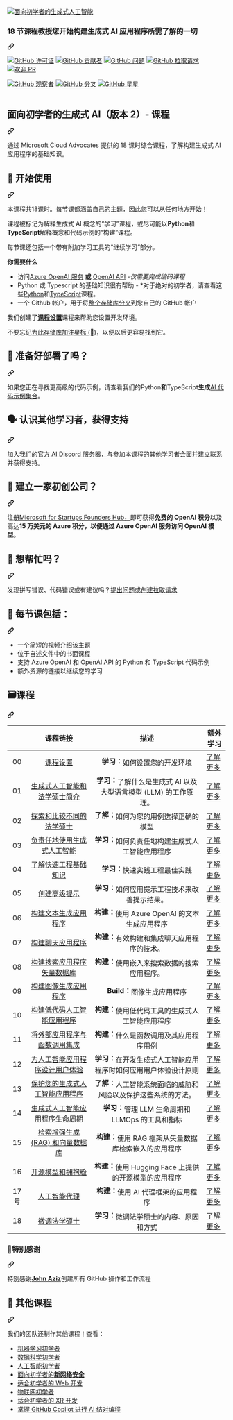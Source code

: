 <div class="Box-sc-g0xbh4-0 bJMeLZ js-snippet-clipboard-copy-unpositioned" data-hpc="true"><article class="markdown-body entry-content container-lg" itemprop="text"><p dir="auto"><a target="_blank" rel="noopener noreferrer" href="https://github.com/microsoft/generative-ai-for-beginners/blob/main/images/repo-thubmnail2.png?WT.mc_id=academic-105485-koreyst"><img src="https://github.com/microsoft/generative-ai-for-beginners/raw/main/images/repo-thubmnail2.png?WT.mc_id=academic-105485-koreyst" alt="面向初学者的生成式人工智能" style="max-width: 100%;"></a></p>
<div class="markdown-heading" dir="auto"><h3 tabindex="-1" class="heading-element" dir="auto"><font style="vertical-align: inherit;"><font style="vertical-align: inherit;">18 节课程教授您开始构建生成式 AI 应用程序所需了解的一切</font></font></h3><a id="user-content-18-lessons-teaching-everything-you-need-to-know-to-start-building-generative-ai-applications" class="anchor" aria-label="永久链接：18 节课程，教授您开始构建生成式 AI 应用程序所需了解的一切" href="#18-lessons-teaching-everything-you-need-to-know-to-start-building-generative-ai-applications"><svg class="octicon octicon-link" viewBox="0 0 16 16" version="1.1" width="16" height="16" aria-hidden="true"><path d="m7.775 3.275 1.25-1.25a3.5 3.5 0 1 1 4.95 4.95l-2.5 2.5a3.5 3.5 0 0 1-4.95 0 .751.751 0 0 1 .018-1.042.751.751 0 0 1 1.042-.018 1.998 1.998 0 0 0 2.83 0l2.5-2.5a2.002 2.002 0 0 0-2.83-2.83l-1.25 1.25a.751.751 0 0 1-1.042-.018.751.751 0 0 1-.018-1.042Zm-4.69 9.64a1.998 1.998 0 0 0 2.83 0l1.25-1.25a.751.751 0 0 1 1.042.018.751.751 0 0 1 .018 1.042l-1.25 1.25a3.5 3.5 0 1 1-4.95-4.95l2.5-2.5a3.5 3.5 0 0 1 4.95 0 .751.751 0 0 1-.018 1.042.751.751 0 0 1-1.042.018 1.998 1.998 0 0 0-2.83 0l-2.5 2.5a1.998 1.998 0 0 0 0 2.83Z"></path></svg></a></div>
<p dir="auto"><a href="https://github.com/microsoft/Generative-AI-For-Beginners/blob/master/LICENSE?WT.mc_id=academic-105485-koreyst"><img src="https://camo.githubusercontent.com/51ae50f8447c8fa30eec56f916d115c12aafdb9bf27440abb9b298a855780ad8/68747470733a2f2f696d672e736869656c64732e696f2f6769746875622f6c6963656e73652f6d6963726f736f66742f47656e657261746976652d41492d466f722d426567696e6e6572732e737667" alt="GitHub 许可证" data-canonical-src="https://img.shields.io/github/license/microsoft/Generative-AI-For-Beginners.svg" style="max-width: 100%;"></a>
<a href="https://GitHub.com/microsoft/Generative-AI-For-Beginners/graphs/contributors/?WT.mc_id=academic-105485-koreyst"><img src="https://camo.githubusercontent.com/9c8ab54ce1b12012d8cde5ae6df2cacc641fee457c43bb78adb20bf4185e7774/68747470733a2f2f696d672e736869656c64732e696f2f6769746875622f636f6e7472696275746f72732f6d6963726f736f66742f47656e657261746976652d41492d466f722d426567696e6e6572732e737667" alt="GitHub 贡献者" data-canonical-src="https://img.shields.io/github/contributors/microsoft/Generative-AI-For-Beginners.svg" style="max-width: 100%;"></a>
<a href="https://GitHub.com/microsoft/Generative-AI-For-Beginners/issues/?WT.mc_id=academic-105485-koreyst"><img src="https://camo.githubusercontent.com/ab1c4077ce31786d49afd596b3144e3b29d1cb59ae4e164cea6d4da0dbad35ea/68747470733a2f2f696d672e736869656c64732e696f2f6769746875622f6973737565732f6d6963726f736f66742f47656e657261746976652d41492d466f722d426567696e6e6572732e737667" alt="GitHub 问题" data-canonical-src="https://img.shields.io/github/issues/microsoft/Generative-AI-For-Beginners.svg" style="max-width: 100%;"></a>
<a href="https://GitHub.com/microsoft/Generative-AI-For-Beginners/pulls/?WT.mc_id=academic-105485-koreyst"><img src="https://camo.githubusercontent.com/b88cb88bbcc65e1958d29caeafd8e110659a4657852dd9d8586d9c94dc9b7c84/68747470733a2f2f696d672e736869656c64732e696f2f6769746875622f6973737565732d70722f6d6963726f736f66742f47656e657261746976652d41492d466f722d426567696e6e6572732e737667" alt="GitHub 拉取请求" data-canonical-src="https://img.shields.io/github/issues-pr/microsoft/Generative-AI-For-Beginners.svg" style="max-width: 100%;"></a>
<a href="http://makeapullrequest.com?WT.mc_id=academic-105485-koreyst" rel="nofollow"><img src="https://camo.githubusercontent.com/a5ceaa9e114c16d2c7cfd7ef62032b26b6eb47b61b1263ae4ebc5497fedd45b2/68747470733a2f2f696d672e736869656c64732e696f2f62616467652f5052732d77656c636f6d652d627269676874677265656e2e7376673f7374796c653d666c61742d737175617265" alt="欢迎 PR" data-canonical-src="https://img.shields.io/badge/PRs-welcome-brightgreen.svg?style=flat-square" style="max-width: 100%;"></a></p>
<p dir="auto"><a href="https://GitHub.com/microsoft/Generative-AI-For-Beginners/watchers/?WT.mc_id=academic-105485-koreyst"><img src="https://camo.githubusercontent.com/195fc0e04988ee317e4d89a81cb7a5e010b3201dd7ded9f97aedb16b8632d121/68747470733a2f2f696d672e736869656c64732e696f2f6769746875622f77617463686572732f6d6963726f736f66742f47656e657261746976652d41492d466f722d426567696e6e6572732e7376673f7374796c653d736f6369616c266c6162656c3d5761746368" alt="GitHub 观察者" data-canonical-src="https://img.shields.io/github/watchers/microsoft/Generative-AI-For-Beginners.svg?style=social&amp;label=Watch" style="max-width: 100%;"></a>
<a href="https://GitHub.com/microsoft/Generative-AI-For-Beginners/network/?WT.mc_id=academic-105485-koreyst"><img src="https://camo.githubusercontent.com/5a5c9883bc0006d8d199a62b05a6fb43079738eeec20b9200f971c34ead7b60f/68747470733a2f2f696d672e736869656c64732e696f2f6769746875622f666f726b732f6d6963726f736f66742f47656e657261746976652d41492d466f722d426567696e6e6572732e7376673f7374796c653d736f6369616c266c6162656c3d466f726b" alt="GitHub 分叉" data-canonical-src="https://img.shields.io/github/forks/microsoft/Generative-AI-For-Beginners.svg?style=social&amp;label=Fork" style="max-width: 100%;"></a>
<a href="https://GitHub.com/microsoft/Generative-AI-For-Beginners/stargazers/?WT.mc_id=academic-105485-koreyst"><img src="https://camo.githubusercontent.com/f6f5450b5f58330541f1c4c3c65c75a7f5541bc29f10220624370c6140177ddb/68747470733a2f2f696d672e736869656c64732e696f2f6769746875622f73746172732f6d6963726f736f66742f47656e657261746976652d41492d466f722d426567696e6e6572732e7376673f7374796c653d736f6369616c266c6162656c3d53746172" alt="GitHub 星星" data-canonical-src="https://img.shields.io/github/stars/microsoft/Generative-AI-For-Beginners.svg?style=social&amp;label=Star" style="max-width: 100%;"></a></p>
<p dir="auto"><a href="https://aka.ms/genai-discord?WT.mc_id=academic-105485-koreyst" rel="nofollow"><img src="https://camo.githubusercontent.com/7bfaa0d7494c852305c58ef9a9f565a13ef9d36aed813ce839e78cf4b408eec2/68747470733a2f2f646362616467652e76657263656c2e6170702f6170692f7365727665722f42795277754545674834" alt="" data-canonical-src="https://dcbadge.vercel.app/api/server/ByRwuEEgH4" style="max-width: 100%;"></a></p>
<div class="markdown-heading" dir="auto"><h1 tabindex="-1" class="heading-element" dir="auto"><font style="vertical-align: inherit;"><font style="vertical-align: inherit;">面向初学者的生成式 AI（版本 2）- 课程</font></font></h1><a id="user-content-generative-ai-for-beginners-version-2---a-course" class="anchor" aria-label="永久链接：面向初学者的生成式 AI（版本 2）- 课程" href="#generative-ai-for-beginners-version-2---a-course"><svg class="octicon octicon-link" viewBox="0 0 16 16" version="1.1" width="16" height="16" aria-hidden="true"><path d="m7.775 3.275 1.25-1.25a3.5 3.5 0 1 1 4.95 4.95l-2.5 2.5a3.5 3.5 0 0 1-4.95 0 .751.751 0 0 1 .018-1.042.751.751 0 0 1 1.042-.018 1.998 1.998 0 0 0 2.83 0l2.5-2.5a2.002 2.002 0 0 0-2.83-2.83l-1.25 1.25a.751.751 0 0 1-1.042-.018.751.751 0 0 1-.018-1.042Zm-4.69 9.64a1.998 1.998 0 0 0 2.83 0l1.25-1.25a.751.751 0 0 1 1.042.018.751.751 0 0 1 .018 1.042l-1.25 1.25a3.5 3.5 0 1 1-4.95-4.95l2.5-2.5a3.5 3.5 0 0 1 4.95 0 .751.751 0 0 1-.018 1.042.751.751 0 0 1-1.042.018 1.998 1.998 0 0 0-2.83 0l-2.5 2.5a1.998 1.998 0 0 0 0 2.83Z"></path></svg></a></div>
<p dir="auto"><font style="vertical-align: inherit;"><font style="vertical-align: inherit;">通过 Microsoft Cloud Advocates 提供的 18 课时综合课程，了解构建生成式 AI 应用程序的基础知识。</font></font></p>
<div class="markdown-heading" dir="auto"><h2 tabindex="-1" class="heading-element" dir="auto"><font style="vertical-align: inherit;"><font style="vertical-align: inherit;">🌱 开始使用</font></font></h2><a id="user-content--getting-started" class="anchor" aria-label="永久链接：🌱 入门" href="#-getting-started"><svg class="octicon octicon-link" viewBox="0 0 16 16" version="1.1" width="16" height="16" aria-hidden="true"><path d="m7.775 3.275 1.25-1.25a3.5 3.5 0 1 1 4.95 4.95l-2.5 2.5a3.5 3.5 0 0 1-4.95 0 .751.751 0 0 1 .018-1.042.751.751 0 0 1 1.042-.018 1.998 1.998 0 0 0 2.83 0l2.5-2.5a2.002 2.002 0 0 0-2.83-2.83l-1.25 1.25a.751.751 0 0 1-1.042-.018.751.751 0 0 1-.018-1.042Zm-4.69 9.64a1.998 1.998 0 0 0 2.83 0l1.25-1.25a.751.751 0 0 1 1.042.018.751.751 0 0 1 .018 1.042l-1.25 1.25a3.5 3.5 0 1 1-4.95-4.95l2.5-2.5a3.5 3.5 0 0 1 4.95 0 .751.751 0 0 1-.018 1.042.751.751 0 0 1-1.042.018 1.998 1.998 0 0 0-2.83 0l-2.5 2.5a1.998 1.998 0 0 0 0 2.83Z"></path></svg></a></div>
<p dir="auto"><font style="vertical-align: inherit;"><font style="vertical-align: inherit;">本课程共18课时。</font><font style="vertical-align: inherit;">每节课都涵盖自己的主题，因此您可以从任何地方开始！</font></font></p>
<p dir="auto"><font style="vertical-align: inherit;"><font style="vertical-align: inherit;">课程被标记为解释生成式 AI 概念的“学习”课程，或尽可能以</font></font><strong><font style="vertical-align: inherit;"><font style="vertical-align: inherit;">Python</font></font></strong><font style="vertical-align: inherit;"><font style="vertical-align: inherit;">和</font></font><strong><font style="vertical-align: inherit;"><font style="vertical-align: inherit;">TypeScript</font></font></strong><font style="vertical-align: inherit;"><font style="vertical-align: inherit;">解释概念和代码示例的“构建”课程。</font></font></p>
<p dir="auto"><font style="vertical-align: inherit;"><font style="vertical-align: inherit;">每节课还包括一个带有附加学习工具的“继续学习”部分。</font></font></p>
<p dir="auto"><strong><font style="vertical-align: inherit;"><font style="vertical-align: inherit;">你需要什么</font></font></strong></p>
<ul dir="auto">
<li><font style="vertical-align: inherit;"><font style="vertical-align: inherit;">访问</font></font><a href="https://azure.microsoft.com/products/ai-services/openai-service?WT.mc_id=academic-105485-koreyst" rel="nofollow"><font style="vertical-align: inherit;"><font style="vertical-align: inherit;">Azure OpenAI 服务</font></font></a> <strong><font style="vertical-align: inherit;"><font style="vertical-align: inherit;">或</font></font></strong> <a href="https://platform.openai.com/docs/quickstart?context=python?WT.mc_id=academic-105485-koreyst" rel="nofollow"><font style="vertical-align: inherit;"><font style="vertical-align: inherit;">OpenAI API</font></font></a><font style="vertical-align: inherit;"><font style="vertical-align: inherit;"> -</font></font><em><font style="vertical-align: inherit;"><font style="vertical-align: inherit;">仅需要完成编码课程</font></font></em></li>
<li><font style="vertical-align: inherit;"><font style="vertical-align: inherit;">Python 或 Typescript 的基础知识很有帮助 - *对于绝对的初学者，请查看这些</font></font><a href="https://learn.microsoft.com/training/paths/python-language/?WT.mc_id=academic-105485-koreyst" rel="nofollow"><font style="vertical-align: inherit;"><font style="vertical-align: inherit;">Python</font></font></a><font style="vertical-align: inherit;"><font style="vertical-align: inherit;">和</font></font><a href="https://learn.microsoft.com/training/paths/build-javascript-applications-typescript/?WT.mc_id=academic-105485-koreyst" rel="nofollow"><font style="vertical-align: inherit;"><font style="vertical-align: inherit;">TypeScript</font></font></a><font style="vertical-align: inherit;"><font style="vertical-align: inherit;">课程。</font></font></li>
<li><font style="vertical-align: inherit;"><font style="vertical-align: inherit;">一个 Github 帐户，用于将</font></font><a href="https://github.com/microsoft/generative-ai-for-beginners/fork?WT.mc_id=academic-105485-koreyst"><font style="vertical-align: inherit;"><font style="vertical-align: inherit;">整个存储库分叉</font></font></a><font style="vertical-align: inherit;"><font style="vertical-align: inherit;">到您自己的 GitHub 帐户</font></font></li>
</ul>
<p dir="auto"><font style="vertical-align: inherit;"><font style="vertical-align: inherit;">我们创建了</font></font><strong><a href="/microsoft/generative-ai-for-beginners/blob/main/00-course-setup/README.md?WT.mc_id=academic-105485-koreyst"><font style="vertical-align: inherit;"><font style="vertical-align: inherit;">课程设置</font></font></a></strong><font style="vertical-align: inherit;"><font style="vertical-align: inherit;">课程来帮助您设置开发环境。</font></font></p>
<p dir="auto"><font style="vertical-align: inherit;"><font style="vertical-align: inherit;">不要忘记</font></font><a href="https://docs.github.com/en/get-started/exploring-projects-on-github/saving-repositories-with-stars?WT.mc_id=academic-105485-koreyst"><font style="vertical-align: inherit;"><font style="vertical-align: inherit;">为此存储库加注星标 (🌟)</font></font></a><font style="vertical-align: inherit;"><font style="vertical-align: inherit;">，以便以后更容易找到它。</font></font></p>
<div class="markdown-heading" dir="auto"><h2 tabindex="-1" class="heading-element" dir="auto"><font style="vertical-align: inherit;"><font style="vertical-align: inherit;">🧠 准备好部署了吗？</font></font></h2><a id="user-content--ready-to-deploy" class="anchor" aria-label="永久链接：🧠 准备好部署了吗？" href="#-ready-to-deploy"><svg class="octicon octicon-link" viewBox="0 0 16 16" version="1.1" width="16" height="16" aria-hidden="true"><path d="m7.775 3.275 1.25-1.25a3.5 3.5 0 1 1 4.95 4.95l-2.5 2.5a3.5 3.5 0 0 1-4.95 0 .751.751 0 0 1 .018-1.042.751.751 0 0 1 1.042-.018 1.998 1.998 0 0 0 2.83 0l2.5-2.5a2.002 2.002 0 0 0-2.83-2.83l-1.25 1.25a.751.751 0 0 1-1.042-.018.751.751 0 0 1-.018-1.042Zm-4.69 9.64a1.998 1.998 0 0 0 2.83 0l1.25-1.25a.751.751 0 0 1 1.042.018.751.751 0 0 1 .018 1.042l-1.25 1.25a3.5 3.5 0 1 1-4.95-4.95l2.5-2.5a3.5 3.5 0 0 1 4.95 0 .751.751 0 0 1-.018 1.042.751.751 0 0 1-1.042.018 1.998 1.998 0 0 0-2.83 0l-2.5 2.5a1.998 1.998 0 0 0 0 2.83Z"></path></svg></a></div>
<p dir="auto"><font style="vertical-align: inherit;"><font style="vertical-align: inherit;">如果您正在寻找更高级的代码示例，请查看我们的</font><font style="vertical-align: inherit;">Python</font><strong><font style="vertical-align: inherit;">和</font></strong><font style="vertical-align: inherit;">TypeScript</font><strong><font style="vertical-align: inherit;">生成</font></strong></font><a href="https://aka.ms/genai-beg-code?WT.mc_id=academic-105485-koreyst" rel="nofollow"><font style="vertical-align: inherit;"><font style="vertical-align: inherit;">AI 代码示例集合</font></font></a><font style="vertical-align: inherit;"><font style="vertical-align: inherit;">。</font></font><strong><font style="vertical-align: inherit;"></font></strong><font style="vertical-align: inherit;"></font><strong><font style="vertical-align: inherit;"></font></strong><font style="vertical-align: inherit;"></font></p>
<div class="markdown-heading" dir="auto"><h2 tabindex="-1" class="heading-element" dir="auto"><font style="vertical-align: inherit;"><font style="vertical-align: inherit;">🗣️ 认识其他学习者，获得支持</font></font></h2><a id="user-content-️-meet-other-learners-get-support" class="anchor" aria-label="永久链接：🗣️ 结识其他学习者，获得支持" href="#️-meet-other-learners-get-support"><svg class="octicon octicon-link" viewBox="0 0 16 16" version="1.1" width="16" height="16" aria-hidden="true"><path d="m7.775 3.275 1.25-1.25a3.5 3.5 0 1 1 4.95 4.95l-2.5 2.5a3.5 3.5 0 0 1-4.95 0 .751.751 0 0 1 .018-1.042.751.751 0 0 1 1.042-.018 1.998 1.998 0 0 0 2.83 0l2.5-2.5a2.002 2.002 0 0 0-2.83-2.83l-1.25 1.25a.751.751 0 0 1-1.042-.018.751.751 0 0 1-.018-1.042Zm-4.69 9.64a1.998 1.998 0 0 0 2.83 0l1.25-1.25a.751.751 0 0 1 1.042.018.751.751 0 0 1 .018 1.042l-1.25 1.25a3.5 3.5 0 1 1-4.95-4.95l2.5-2.5a3.5 3.5 0 0 1 4.95 0 .751.751 0 0 1-.018 1.042.751.751 0 0 1-1.042.018 1.998 1.998 0 0 0-2.83 0l-2.5 2.5a1.998 1.998 0 0 0 0 2.83Z"></path></svg></a></div>
<p dir="auto"><font style="vertical-align: inherit;"><font style="vertical-align: inherit;">加入我们的</font></font><a href="https://aka.ms/genai-discord?WT.mc_id=academic-105485-koreyst" rel="nofollow"><font style="vertical-align: inherit;"><font style="vertical-align: inherit;">官方 AI Discord 服务器，</font></font></a><font style="vertical-align: inherit;"><font style="vertical-align: inherit;">与参加本课程的其他学习者会面并建立联系并获得支持。</font></font></p>
<div class="markdown-heading" dir="auto"><h2 tabindex="-1" class="heading-element" dir="auto"><font style="vertical-align: inherit;"><font style="vertical-align: inherit;">🚀 建立一家初创公司？</font></font></h2><a id="user-content--building-a-startup" class="anchor" aria-label="永久链接：🚀 建立一家初创公司？" href="#-building-a-startup"><svg class="octicon octicon-link" viewBox="0 0 16 16" version="1.1" width="16" height="16" aria-hidden="true"><path d="m7.775 3.275 1.25-1.25a3.5 3.5 0 1 1 4.95 4.95l-2.5 2.5a3.5 3.5 0 0 1-4.95 0 .751.751 0 0 1 .018-1.042.751.751 0 0 1 1.042-.018 1.998 1.998 0 0 0 2.83 0l2.5-2.5a2.002 2.002 0 0 0-2.83-2.83l-1.25 1.25a.751.751 0 0 1-1.042-.018.751.751 0 0 1-.018-1.042Zm-4.69 9.64a1.998 1.998 0 0 0 2.83 0l1.25-1.25a.751.751 0 0 1 1.042.018.751.751 0 0 1 .018 1.042l-1.25 1.25a3.5 3.5 0 1 1-4.95-4.95l2.5-2.5a3.5 3.5 0 0 1 4.95 0 .751.751 0 0 1-.018 1.042.751.751 0 0 1-1.042.018 1.998 1.998 0 0 0-2.83 0l-2.5 2.5a1.998 1.998 0 0 0 0 2.83Z"></path></svg></a></div>
<p dir="auto"><font style="vertical-align: inherit;"><font style="vertical-align: inherit;">注册</font></font><a href="https://aka.ms/genai-foundershub?WT.mc_id=academic-105485-koreyst" rel="nofollow"><font style="vertical-align: inherit;"><font style="vertical-align: inherit;">Microsoft for Startups Founders Hub，</font></font></a><font style="vertical-align: inherit;"><font style="vertical-align: inherit;">即可获得</font></font><strong><font style="vertical-align: inherit;"><font style="vertical-align: inherit;">免费的 OpenAI 积分</font></font></strong><font style="vertical-align: inherit;"><font style="vertical-align: inherit;">以及高达</font></font><strong><font style="vertical-align: inherit;"><font style="vertical-align: inherit;">15 万美元的 Azure 积分，以便通过 Azure OpenAI 服务访问 OpenAI 模型</font></font></strong><font style="vertical-align: inherit;"><font style="vertical-align: inherit;">。</font></font></p>
<div class="markdown-heading" dir="auto"><h2 tabindex="-1" class="heading-element" dir="auto"><font style="vertical-align: inherit;"><font style="vertical-align: inherit;">🙏 想帮忙吗？</font></font></h2><a id="user-content--want-to-help" class="anchor" aria-label="永久链接： 🙏 想帮忙吗？" href="#-want-to-help"><svg class="octicon octicon-link" viewBox="0 0 16 16" version="1.1" width="16" height="16" aria-hidden="true"><path d="m7.775 3.275 1.25-1.25a3.5 3.5 0 1 1 4.95 4.95l-2.5 2.5a3.5 3.5 0 0 1-4.95 0 .751.751 0 0 1 .018-1.042.751.751 0 0 1 1.042-.018 1.998 1.998 0 0 0 2.83 0l2.5-2.5a2.002 2.002 0 0 0-2.83-2.83l-1.25 1.25a.751.751 0 0 1-1.042-.018.751.751 0 0 1-.018-1.042Zm-4.69 9.64a1.998 1.998 0 0 0 2.83 0l1.25-1.25a.751.751 0 0 1 1.042.018.751.751 0 0 1 .018 1.042l-1.25 1.25a3.5 3.5 0 1 1-4.95-4.95l2.5-2.5a3.5 3.5 0 0 1 4.95 0 .751.751 0 0 1-.018 1.042.751.751 0 0 1-1.042.018 1.998 1.998 0 0 0-2.83 0l-2.5 2.5a1.998 1.998 0 0 0 0 2.83Z"></path></svg></a></div>
<p dir="auto"><font style="vertical-align: inherit;"><font style="vertical-align: inherit;">发现拼写错误、代码错误或有建议吗？</font></font><a href="https://github.com/microsoft/generative-ai-for-beginners/issues?WT.mc_id=academic-105485-koreyst"><font style="vertical-align: inherit;"><font style="vertical-align: inherit;">提出问题</font></font></a><font style="vertical-align: inherit;"><font style="vertical-align: inherit;">或</font></font><a href="https://github.com/microsoft/generative-ai-for-beginners/pulls?WT.mc_id=academic-105485-koreyst"><font style="vertical-align: inherit;"><font style="vertical-align: inherit;">创建拉取请求</font></font></a></p>
<div class="markdown-heading" dir="auto"><h2 tabindex="-1" class="heading-element" dir="auto"><font style="vertical-align: inherit;"><font style="vertical-align: inherit;">📂 每节课包括：</font></font></h2><a id="user-content--each-lesson-includes" class="anchor" aria-label="永久链接：📂 每节课包括：" href="#-each-lesson-includes"><svg class="octicon octicon-link" viewBox="0 0 16 16" version="1.1" width="16" height="16" aria-hidden="true"><path d="m7.775 3.275 1.25-1.25a3.5 3.5 0 1 1 4.95 4.95l-2.5 2.5a3.5 3.5 0 0 1-4.95 0 .751.751 0 0 1 .018-1.042.751.751 0 0 1 1.042-.018 1.998 1.998 0 0 0 2.83 0l2.5-2.5a2.002 2.002 0 0 0-2.83-2.83l-1.25 1.25a.751.751 0 0 1-1.042-.018.751.751 0 0 1-.018-1.042Zm-4.69 9.64a1.998 1.998 0 0 0 2.83 0l1.25-1.25a.751.751 0 0 1 1.042.018.751.751 0 0 1 .018 1.042l-1.25 1.25a3.5 3.5 0 1 1-4.95-4.95l2.5-2.5a3.5 3.5 0 0 1 4.95 0 .751.751 0 0 1-.018 1.042.751.751 0 0 1-1.042.018 1.998 1.998 0 0 0-2.83 0l-2.5 2.5a1.998 1.998 0 0 0 0 2.83Z"></path></svg></a></div>
<ul dir="auto">
<li><font style="vertical-align: inherit;"><font style="vertical-align: inherit;">一个简短的视频介绍该主题</font></font></li>
<li><font style="vertical-align: inherit;"><font style="vertical-align: inherit;">位于自述文件中的书面课程</font></font></li>
<li><font style="vertical-align: inherit;"><font style="vertical-align: inherit;">支持 Azure OpenAI 和 OpenAI API 的 Python 和 TypeScript 代码示例</font></font></li>
<li><font style="vertical-align: inherit;"><font style="vertical-align: inherit;">额外资源的链接以继续您的学习</font></font></li>
</ul>
<div class="markdown-heading" dir="auto"><h2 tabindex="-1" class="heading-element" dir="auto"><font style="vertical-align: inherit;"><font style="vertical-align: inherit;">🗃️课程</font></font></h2><a id="user-content-️-lessons" class="anchor" aria-label="永久链接：🗃️课程" href="#️-lessons"><svg class="octicon octicon-link" viewBox="0 0 16 16" version="1.1" width="16" height="16" aria-hidden="true"><path d="m7.775 3.275 1.25-1.25a3.5 3.5 0 1 1 4.95 4.95l-2.5 2.5a3.5 3.5 0 0 1-4.95 0 .751.751 0 0 1 .018-1.042.751.751 0 0 1 1.042-.018 1.998 1.998 0 0 0 2.83 0l2.5-2.5a2.002 2.002 0 0 0-2.83-2.83l-1.25 1.25a.751.751 0 0 1-1.042-.018.751.751 0 0 1-.018-1.042Zm-4.69 9.64a1.998 1.998 0 0 0 2.83 0l1.25-1.25a.751.751 0 0 1 1.042.018.751.751 0 0 1 .018 1.042l-1.25 1.25a3.5 3.5 0 1 1-4.95-4.95l2.5-2.5a3.5 3.5 0 0 1 4.95 0 .751.751 0 0 1-.018 1.042.751.751 0 0 1-1.042.018 1.998 1.998 0 0 0-2.83 0l-2.5 2.5a1.998 1.998 0 0 0 0 2.83Z"></path></svg></a></div>
<table>
<thead>
<tr>
<th align="center"></th>
<th align="center"><font style="vertical-align: inherit;"><font style="vertical-align: inherit;">课程链接</font></font></th>
<th align="center"><font style="vertical-align: inherit;"><font style="vertical-align: inherit;">描述</font></font></th>
<th><font style="vertical-align: inherit;"><font style="vertical-align: inherit;">额外学习</font></font></th>
</tr>
</thead>
<tbody>
<tr>
<td align="center"><font style="vertical-align: inherit;"><font style="vertical-align: inherit;">00</font></font></td>
<td align="center"><a href="/microsoft/generative-ai-for-beginners/blob/main/00-course-setup/README.md?WT.mc_id=academic-105485-koreyst"><font style="vertical-align: inherit;"><font style="vertical-align: inherit;">课程设置</font></font></a></td>
<td align="center"><strong><font style="vertical-align: inherit;"><font style="vertical-align: inherit;">学习：</font></font></strong><font style="vertical-align: inherit;"><font style="vertical-align: inherit;">如何设置您的开发环境</font></font></td>
<td><a href="https://aka.ms/genai-collection?WT.mc_id=academic-105485-koreyst" rel="nofollow"><font style="vertical-align: inherit;"><font style="vertical-align: inherit;">了解更多</font></font></a></td>
</tr>
<tr>
<td align="center"><font style="vertical-align: inherit;"><font style="vertical-align: inherit;">01</font></font></td>
<td align="center"><a href="/microsoft/generative-ai-for-beginners/blob/main/01-introduction-to-genai/README.md?WT.mc_id=academic-105485-koreyst"><font style="vertical-align: inherit;"><font style="vertical-align: inherit;">生成式人工智能和法学硕士简介</font></font></a></td>
<td align="center"><strong><font style="vertical-align: inherit;"><font style="vertical-align: inherit;">学习：</font></font></strong><font style="vertical-align: inherit;"><font style="vertical-align: inherit;">了解什么是生成式 AI 以及大型语言模型 (LLM) 的工作原理。</font></font></td>
<td><a href="https://aka.ms/genai-collection?WT.mc_id=academic-105485-koreyst" rel="nofollow"><font style="vertical-align: inherit;"><font style="vertical-align: inherit;">了解更多</font></font></a></td>
</tr>
<tr>
<td align="center"><font style="vertical-align: inherit;"><font style="vertical-align: inherit;">02</font></font></td>
<td align="center"><a href="/microsoft/generative-ai-for-beginners/blob/main/02-exploring-and-comparing-different-llms/README.md?WT.mc_id=academic-105485-koreyst"><font style="vertical-align: inherit;"><font style="vertical-align: inherit;">探索和比较不同的法学硕士</font></font></a></td>
<td align="center"><strong><font style="vertical-align: inherit;"><font style="vertical-align: inherit;">了解：</font></font></strong><font style="vertical-align: inherit;"><font style="vertical-align: inherit;">如何为您的用例选择正确的模型</font></font></td>
<td><a href="https://aka.ms/genai-collection?WT.mc_id=academic-105485-koreyst" rel="nofollow"><font style="vertical-align: inherit;"><font style="vertical-align: inherit;">了解更多</font></font></a></td>
</tr>
<tr>
<td align="center"><font style="vertical-align: inherit;"><font style="vertical-align: inherit;">03</font></font></td>
<td align="center"><a href="/microsoft/generative-ai-for-beginners/blob/main/03-using-generative-ai-responsibly/README.md?WT.mc_id=academic-105485-koreyst"><font style="vertical-align: inherit;"><font style="vertical-align: inherit;">负责任地使用生成式人工智能</font></font></a></td>
<td align="center"><strong><font style="vertical-align: inherit;"><font style="vertical-align: inherit;">学习：</font></font></strong><font style="vertical-align: inherit;"><font style="vertical-align: inherit;">如何负责任地构建生成式人工智能应用程序</font></font></td>
<td><a href="https://aka.ms/genai-collection?WT.mc_id=academic-105485-koreyst" rel="nofollow"><font style="vertical-align: inherit;"><font style="vertical-align: inherit;">了解更多</font></font></a></td>
</tr>
<tr>
<td align="center"><font style="vertical-align: inherit;"><font style="vertical-align: inherit;">04</font></font></td>
<td align="center"><a href="/microsoft/generative-ai-for-beginners/blob/main/04-prompt-engineering-fundamentals/README.md?WT.mc_id=academic-105485-koreyst"><font style="vertical-align: inherit;"><font style="vertical-align: inherit;">了解快速工程基础知识</font></font></a></td>
<td align="center"><strong><font style="vertical-align: inherit;"><font style="vertical-align: inherit;">学习：</font></font></strong><font style="vertical-align: inherit;"><font style="vertical-align: inherit;">快速实践工程最佳实践</font></font></td>
<td><a href="https://aka.ms/genai-collection?WT.mc_id=academic-105485-koreyst" rel="nofollow"><font style="vertical-align: inherit;"><font style="vertical-align: inherit;">了解更多</font></font></a></td>
</tr>
<tr>
<td align="center"><font style="vertical-align: inherit;"><font style="vertical-align: inherit;">05</font></font></td>
<td align="center"><a href="/microsoft/generative-ai-for-beginners/blob/main/05-advanced-prompts/README.md?WT.mc_id=academic-105485-koreyst"><font style="vertical-align: inherit;"><font style="vertical-align: inherit;">创建高级提示</font></font></a></td>
<td align="center"><strong><font style="vertical-align: inherit;"><font style="vertical-align: inherit;">学习：</font></font></strong><font style="vertical-align: inherit;"><font style="vertical-align: inherit;">如何应用提示工程技术来改善提示结果。</font></font></td>
<td><a href="https://aka.ms/genai-collection?WT.mc_id=academic-105485-koreyst" rel="nofollow"><font style="vertical-align: inherit;"><font style="vertical-align: inherit;">了解更多</font></font></a></td>
</tr>
<tr>
<td align="center"><font style="vertical-align: inherit;"><font style="vertical-align: inherit;">06</font></font></td>
<td align="center"><a href="/microsoft/generative-ai-for-beginners/blob/main/06-text-generation-apps/README.md?WT.mc_id=academic-105485-koreyst"><font style="vertical-align: inherit;"><font style="vertical-align: inherit;">构建文本生成应用程序</font></font></a></td>
<td align="center"><strong><font style="vertical-align: inherit;"><font style="vertical-align: inherit;">构建：</font></font></strong><font style="vertical-align: inherit;"><font style="vertical-align: inherit;">使用 Azure OpenAI 的文本生成应用程序</font></font></td>
<td><a href="https://aka.ms/genai-collection?WT.mc_id=academic-105485-koreyst" rel="nofollow"><font style="vertical-align: inherit;"><font style="vertical-align: inherit;">了解更多</font></font></a></td>
</tr>
<tr>
<td align="center"><font style="vertical-align: inherit;"><font style="vertical-align: inherit;">07</font></font></td>
<td align="center"><a href="/microsoft/generative-ai-for-beginners/blob/main/07-building-chat-applications/README.md?WT.mc_id=academic-105485-koreyst"><font style="vertical-align: inherit;"><font style="vertical-align: inherit;">构建聊天应用程序</font></font></a></td>
<td align="center"><strong><font style="vertical-align: inherit;"><font style="vertical-align: inherit;">构建：</font></font></strong><font style="vertical-align: inherit;"><font style="vertical-align: inherit;">有效构建和集成聊天应用程序的技术。</font></font></td>
<td><a href="https://aka.ms/genai-collection?WT.mc_id=academic-105485-koreyst" rel="nofollow"><font style="vertical-align: inherit;"><font style="vertical-align: inherit;">了解更多</font></font></a></td>
</tr>
<tr>
<td align="center"><font style="vertical-align: inherit;"><font style="vertical-align: inherit;">08</font></font></td>
<td align="center"><a href="/microsoft/generative-ai-for-beginners/blob/main/08-building-search-applications/README.md?WT.mc_id=academic-105485-koreyst"><font style="vertical-align: inherit;"><font style="vertical-align: inherit;">构建搜索应用程序矢量数据库</font></font></a></td>
<td align="center"><strong><font style="vertical-align: inherit;"><font style="vertical-align: inherit;">构建：</font></font></strong><font style="vertical-align: inherit;"><font style="vertical-align: inherit;">使用嵌入来搜索数据的搜索应用程序。</font></font></td>
<td><a href="https://aka.ms/genai-collection?WT.mc_id=academic-105485-koreyst" rel="nofollow"><font style="vertical-align: inherit;"><font style="vertical-align: inherit;">了解更多</font></font></a></td>
</tr>
<tr>
<td align="center"><font style="vertical-align: inherit;"><font style="vertical-align: inherit;">09</font></font></td>
<td align="center"><a href="/microsoft/generative-ai-for-beginners/blob/main/09-building-image-applications/README.md?WT.mc_id=academic-105485-koreyst"><font style="vertical-align: inherit;"><font style="vertical-align: inherit;">构建图像生成应用程序</font></font></a></td>
<td align="center"><strong><font style="vertical-align: inherit;"><font style="vertical-align: inherit;">Build：</font></font></strong><font style="vertical-align: inherit;"><font style="vertical-align: inherit;">图像生成应用程序</font></font></td>
<td><a href="https://aka.ms/genai-collection?WT.mc_id=academic-105485-koreyst" rel="nofollow"><font style="vertical-align: inherit;"><font style="vertical-align: inherit;">了解更多</font></font></a></td>
</tr>
<tr>
<td align="center"><font style="vertical-align: inherit;"><font style="vertical-align: inherit;">10</font></font></td>
<td align="center"><a href="/microsoft/generative-ai-for-beginners/blob/main/10-building-low-code-ai-applications/README.md?WT.mc_id=academic-105485-koreyst"><font style="vertical-align: inherit;"><font style="vertical-align: inherit;">构建低代码人工智能应用程序</font></font></a></td>
<td align="center"><strong><font style="vertical-align: inherit;"><font style="vertical-align: inherit;">构建：</font></font></strong><font style="vertical-align: inherit;"><font style="vertical-align: inherit;">使用低代码工具的生成式人工智能应用程序</font></font></td>
<td><a href="https://aka.ms/genai-collection?WT.mc_id=academic-105485-koreyst" rel="nofollow"><font style="vertical-align: inherit;"><font style="vertical-align: inherit;">了解更多</font></font></a></td>
</tr>
<tr>
<td align="center"><font style="vertical-align: inherit;"><font style="vertical-align: inherit;">11</font></font></td>
<td align="center"><a href="/microsoft/generative-ai-for-beginners/blob/main/11-integrating-with-function-calling/README.md?WT.mc_id=academic-105485-koreyst"><font style="vertical-align: inherit;"><font style="vertical-align: inherit;">将外部应用程序与函数调用集成</font></font></a></td>
<td align="center"><strong><font style="vertical-align: inherit;"><font style="vertical-align: inherit;">构建：</font></font></strong><font style="vertical-align: inherit;"><font style="vertical-align: inherit;">什么是函数调用及其应用程序用例</font></font></td>
<td><a href="https://aka.ms/genai-collection?WT.mc_id=academic-105485-koreyst" rel="nofollow"><font style="vertical-align: inherit;"><font style="vertical-align: inherit;">了解更多</font></font></a></td>
</tr>
<tr>
<td align="center"><font style="vertical-align: inherit;"><font style="vertical-align: inherit;">12</font></font></td>
<td align="center"><a href="/microsoft/generative-ai-for-beginners/blob/main/12-designing-ux-for-ai-applications/README.md?WT.mc_id=academic-105485-koreyst"><font style="vertical-align: inherit;"><font style="vertical-align: inherit;">为人工智能应用程序设计用户体验</font></font></a></td>
<td align="center"><strong><font style="vertical-align: inherit;"><font style="vertical-align: inherit;">学习：</font></font></strong><font style="vertical-align: inherit;"><font style="vertical-align: inherit;">在开发生成式人工智能应用程序时如何应用用户体验设计原则</font></font></td>
<td><a href="https://aka.ms/genai-collection?WT.mc_id=academic-105485-koreyst" rel="nofollow"><font style="vertical-align: inherit;"><font style="vertical-align: inherit;">了解更多</font></font></a></td>
</tr>
<tr>
<td align="center"><font style="vertical-align: inherit;"><font style="vertical-align: inherit;">13</font></font></td>
<td align="center"><a href="/microsoft/generative-ai-for-beginners/blob/main/13-securing-ai-applications/README.md?WT.mc_id=academic-105485-koreyst"><font style="vertical-align: inherit;"><font style="vertical-align: inherit;">保护您的生成式人工智能应用程序</font></font></a></td>
<td align="center"><strong><font style="vertical-align: inherit;"><font style="vertical-align: inherit;">了解：</font></font></strong><font style="vertical-align: inherit;"><font style="vertical-align: inherit;">人工智能系统面临的威胁和风险以及保护这些系统的方法。</font></font></td>
<td><a href="https://aka.ms/genai-collection?WT.mc_id=academic-105485-koreyst" rel="nofollow"><font style="vertical-align: inherit;"><font style="vertical-align: inherit;">了解更多</font></font></a></td>
</tr>
<tr>
<td align="center"><font style="vertical-align: inherit;"><font style="vertical-align: inherit;">14</font></font></td>
<td align="center"><a href="/microsoft/generative-ai-for-beginners/blob/main/14-the-generative-ai-application-lifecycle/README.md?WT.mc_id=academic-105485-koreyst"><font style="vertical-align: inherit;"><font style="vertical-align: inherit;">生成式人工智能应用程序生命周期</font></font></a></td>
<td align="center"><strong><font style="vertical-align: inherit;"><font style="vertical-align: inherit;">学习：</font></font></strong><font style="vertical-align: inherit;"><font style="vertical-align: inherit;">管理 LLM 生命周期和 LLMOps 的工具和指标</font></font></td>
<td><a href="https://aka.ms/genai-collection?WT.mc_id=academic-105485-koreyst" rel="nofollow"><font style="vertical-align: inherit;"><font style="vertical-align: inherit;">了解更多</font></font></a></td>
</tr>
<tr>
<td align="center"><font style="vertical-align: inherit;"><font style="vertical-align: inherit;">15</font></font></td>
<td align="center"><a href="/microsoft/generative-ai-for-beginners/blob/main/15-rag-and-vector-databases/README.md?WT.mc_id=academic-105485-koreyst"><font style="vertical-align: inherit;"><font style="vertical-align: inherit;">检索增强生成 (RAG) 和向量数据库</font></font></a></td>
<td align="center"><strong><font style="vertical-align: inherit;"><font style="vertical-align: inherit;">构建：</font></font></strong><font style="vertical-align: inherit;"><font style="vertical-align: inherit;">使用 RAG 框架从矢量数据库检索嵌入的应用程序</font></font></td>
<td><a href="https://aka.ms/genai-collection?WT.mc_id=academic-105485-koreyst" rel="nofollow"><font style="vertical-align: inherit;"><font style="vertical-align: inherit;">了解更多</font></font></a></td>
</tr>
<tr>
<td align="center"><font style="vertical-align: inherit;"><font style="vertical-align: inherit;">16</font></font></td>
<td align="center"><a href="/microsoft/generative-ai-for-beginners/blob/main/16-open-source-models/README.md?WT.mc_id=academic-105485-koreyst"><font style="vertical-align: inherit;"><font style="vertical-align: inherit;">开源模型和拥抱脸</font></font></a></td>
<td align="center"><strong><font style="vertical-align: inherit;"><font style="vertical-align: inherit;">构建：</font></font></strong><font style="vertical-align: inherit;"><font style="vertical-align: inherit;">使用 Hugging Face 上提供的开源模型的应用程序</font></font></td>
<td><a href="https://aka.ms/genai-collection?WT.mc_id=academic-105485-koreyst" rel="nofollow"><font style="vertical-align: inherit;"><font style="vertical-align: inherit;">了解更多</font></font></a></td>
</tr>
<tr>
<td align="center"><font style="vertical-align: inherit;"><font style="vertical-align: inherit;">17 号</font></font></td>
<td align="center"><a href="/microsoft/generative-ai-for-beginners/blob/main/17-ai-agents/README.md?WT.mc_id=academic-105485-koreyst"><font style="vertical-align: inherit;"><font style="vertical-align: inherit;">人工智能代理</font></font></a></td>
<td align="center"><strong><font style="vertical-align: inherit;"><font style="vertical-align: inherit;">构建：</font></font></strong><font style="vertical-align: inherit;"><font style="vertical-align: inherit;">使用 AI 代理框架的应用程序</font></font></td>
<td><a href="https://aka.ms/genai-collection?WT.mc_id=academic-105485-koreyst" rel="nofollow"><font style="vertical-align: inherit;"><font style="vertical-align: inherit;">了解更多</font></font></a></td>
</tr>
<tr>
<td align="center"><font style="vertical-align: inherit;"><font style="vertical-align: inherit;">18</font></font></td>
<td align="center"><a href="/microsoft/generative-ai-for-beginners/blob/main/18-fine-tuning/README.md?WT.mc_id=academic-105485-koreyst"><font style="vertical-align: inherit;"><font style="vertical-align: inherit;">微调法学硕士</font></font></a></td>
<td align="center"><strong><font style="vertical-align: inherit;"><font style="vertical-align: inherit;">学习：</font></font></strong><font style="vertical-align: inherit;"><font style="vertical-align: inherit;">微调法学硕士的内容、原因和方式</font></font></td>
<td><a href="https://aka.ms/genai-collection?WT.mc_id=academic-105485-koreyst" rel="nofollow"><font style="vertical-align: inherit;"><font style="vertical-align: inherit;">了解更多</font></font></a></td>
</tr>
</tbody>
</table>
<div class="markdown-heading" dir="auto"><h3 tabindex="-1" class="heading-element" dir="auto"><font style="vertical-align: inherit;"><font style="vertical-align: inherit;">🌟特别感谢</font></font></h3><a id="user-content--special-thanks" class="anchor" aria-label="永久链接：🌟特别感谢" href="#-special-thanks"><svg class="octicon octicon-link" viewBox="0 0 16 16" version="1.1" width="16" height="16" aria-hidden="true"><path d="m7.775 3.275 1.25-1.25a3.5 3.5 0 1 1 4.95 4.95l-2.5 2.5a3.5 3.5 0 0 1-4.95 0 .751.751 0 0 1 .018-1.042.751.751 0 0 1 1.042-.018 1.998 1.998 0 0 0 2.83 0l2.5-2.5a2.002 2.002 0 0 0-2.83-2.83l-1.25 1.25a.751.751 0 0 1-1.042-.018.751.751 0 0 1-.018-1.042Zm-4.69 9.64a1.998 1.998 0 0 0 2.83 0l1.25-1.25a.751.751 0 0 1 1.042.018.751.751 0 0 1 .018 1.042l-1.25 1.25a3.5 3.5 0 1 1-4.95-4.95l2.5-2.5a3.5 3.5 0 0 1 4.95 0 .751.751 0 0 1-.018 1.042.751.751 0 0 1-1.042.018 1.998 1.998 0 0 0-2.83 0l-2.5 2.5a1.998 1.998 0 0 0 0 2.83Z"></path></svg></a></div>
<p dir="auto"><font style="vertical-align: inherit;"><font style="vertical-align: inherit;">特别感谢</font></font><a href="https://www.linkedin.com/in/john0isaac/" rel="nofollow"><strong><font style="vertical-align: inherit;"><font style="vertical-align: inherit;">John Aziz</font></font></strong></a><font style="vertical-align: inherit;"><font style="vertical-align: inherit;">创建所有 GitHub 操作和工作流程</font></font></p>
<div class="markdown-heading" dir="auto"><h2 tabindex="-1" class="heading-element" dir="auto"><font style="vertical-align: inherit;"><font style="vertical-align: inherit;">🎒 其他课程</font></font></h2><a id="user-content--other-courses" class="anchor" aria-label="永久链接：🎒 其他课程" href="#-other-courses"><svg class="octicon octicon-link" viewBox="0 0 16 16" version="1.1" width="16" height="16" aria-hidden="true"><path d="m7.775 3.275 1.25-1.25a3.5 3.5 0 1 1 4.95 4.95l-2.5 2.5a3.5 3.5 0 0 1-4.95 0 .751.751 0 0 1 .018-1.042.751.751 0 0 1 1.042-.018 1.998 1.998 0 0 0 2.83 0l2.5-2.5a2.002 2.002 0 0 0-2.83-2.83l-1.25 1.25a.751.751 0 0 1-1.042-.018.751.751 0 0 1-.018-1.042Zm-4.69 9.64a1.998 1.998 0 0 0 2.83 0l1.25-1.25a.751.751 0 0 1 1.042.018.751.751 0 0 1 .018 1.042l-1.25 1.25a3.5 3.5 0 1 1-4.95-4.95l2.5-2.5a3.5 3.5 0 0 1 4.95 0 .751.751 0 0 1-.018 1.042.751.751 0 0 1-1.042.018 1.998 1.998 0 0 0-2.83 0l-2.5 2.5a1.998 1.998 0 0 0 0 2.83Z"></path></svg></a></div>
<p dir="auto"><font style="vertical-align: inherit;"><font style="vertical-align: inherit;">我们的团队还制作其他课程！</font><font style="vertical-align: inherit;">查看：</font></font></p>
<ul dir="auto">
<li><a href="https://aka.ms/ml-beginners?WT.mc_id=academic-105485-koreyst" rel="nofollow"><font style="vertical-align: inherit;"><font style="vertical-align: inherit;">机器学习初学者</font></font></a></li>
<li><a href="https://aka.ms/datascience-beginners?WT.mc_id=academic-105485-koreyst" rel="nofollow"><font style="vertical-align: inherit;"><font style="vertical-align: inherit;">数据科学初学者</font></font></a></li>
<li><a href="https://aka.ms/ai-beginners?WT.mc_id=academic-105485-koreyst" rel="nofollow"><font style="vertical-align: inherit;"><font style="vertical-align: inherit;">人工智能初学者</font></font></a></li>
<li><a href="https://github.com/microsoft/Security-101??WT.mc_id=academic-96948-sayoung"><strong><font style="vertical-align: inherit;"></font></strong><font style="vertical-align: inherit;"><font style="vertical-align: inherit;">面向初学者的</font><strong><font style="vertical-align: inherit;">新网络安全</font></strong></font></a></li>
<li><a href="https://aka.ms/webdev-beginners?WT.mc_id=academic-105485-koreyst" rel="nofollow"><font style="vertical-align: inherit;"><font style="vertical-align: inherit;">适合初学者的 Web 开发</font></font></a></li>
<li><a href="https://aka.ms/iot-beginners?WT.mc_id=academic-105485-koreyst" rel="nofollow"><font style="vertical-align: inherit;"><font style="vertical-align: inherit;">物联网初学者</font></font></a></li>
<li><a href="https://github.com/microsoft/xr-development-for-beginners?WT.mc_id=academic-105485-koreyst"><font style="vertical-align: inherit;"><font style="vertical-align: inherit;">适合初学者的 XR 开发</font></font></a></li>
<li><a href="https://aka.ms/GitHubCopilotAI?WT.mc_id=academic-105485-koreyst" rel="nofollow"><font style="vertical-align: inherit;"><font style="vertical-align: inherit;">掌握 GitHub Copilot 进行 AI 结对编程</font></font></a></li>
</ul>
</article></div>
